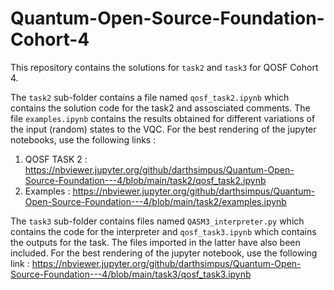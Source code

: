 # Quantum-Open-Source-Foundation-Cohort-4

This repository contains the solutions for `task2` and `task3` for QOSF Cohort 4.

The `task2` sub-folder contains a file named `qosf_task2.ipynb` which contains the solution code for the task2 and assosciated comments.
The file `examples.ipynb` contains the results obtained for different variations of the input (random) states to the VQC.
For the best rendering of the jupyter notebooks, use the following links : 
1) QOSF TASK 2 : https://nbviewer.jupyter.org/github/darthsimpus/Quantum-Open-Source-Foundation---4/blob/main/task2/qosf_task2.ipynb
2) Examples : https://nbviewer.jupyter.org/github/darthsimpus/Quantum-Open-Source-Foundation---4/blob/main/task2/examples.ipynb

The `task3` sub-folder contains files named `QASM3_interpreter.py` which contains the code for the interpreter and `qosf_task3.ipynb` which contains the outputs for the task. The files imported in the latter have also been included.
For the best rendering of the jupyter notebook, use the following link :
https://nbviewer.jupyter.org/github/darthsimpus/Quantum-Open-Source-Foundation---4/blob/main/task3/qosf_task3.ipynb
